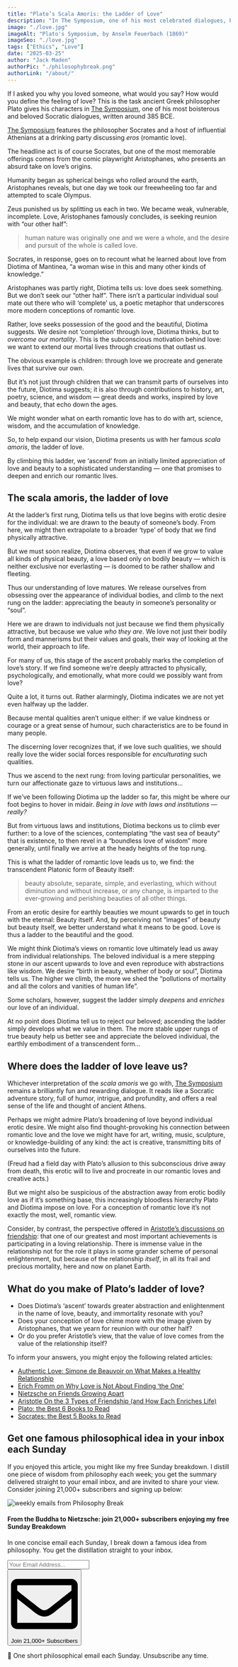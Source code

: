 ```yaml
---
title: "Plato’s Scala Amoris: the Ladder of Love"
description: "In The Symposium, one of his most celebrated dialogues, Plato suggests love is not seeking your other half; love is best characterized as a ladder to the beautiful and the good."
image: "./love.jpg"
imageAlt: "Plato's Symposium, by Anselm Feuerbach (1869)"
imageSeo: "./love.jpg"
tags: ["Ethics", "Love"]
date: "2025-03-25"
author: "Jack Maden"
authorPic: "./philosophybreak.png"
authorLink: "/about/"
---
```


<span class="big-letter">I</span>f I asked you why you loved someone, what would you say? How would you define the feeling of love? This is the task ancient Greek philosopher Plato gives his characters in <a target="_blank" rel="noopener noreferrer sponsored" href="https://amzn.to/41Rygmi">The Symposium</a>, one of his most boisterous and beloved Socratic dialogues, written around 385 BCE.

<a target="_blank" rel="noopener noreferrer sponsored" href="https://amzn.to/41Rygmi">The Symposium</a> features the philosopher Socrates and a host of influential Athenians at a drinking party discussing _eros_ (romantic love). 

The headline act is of course Socrates, but one of the most memorable offerings comes from the comic playwright Aristophanes, who presents an absurd take on love’s origins.

Humanity began as spherical beings who rolled around the earth, Aristophanes reveals, but one day we took our freewheeling too far and attempted to scale Olympus.

Zeus punished us by splitting us each in two. We became weak, vulnerable, incomplete. Love, Aristophanes famously concludes, is seeking reunion with “our other half”:

>human nature was originally one and we were a whole, and the desire and pursuit of the whole is called love.

Socrates, in response, goes on to recount what he learned about love from Diotima of Mantinea, “a woman wise in this and many other kinds of knowledge.”

Aristophanes was partly right, Diotima tells us: love does seek something. But we don’t seek our “other half”. There isn’t a particular individual soul mate out there who will ‘complete’ us, a poetic metaphor that underscores more modern conceptions of romantic love.

Rather, love seeks possession of the good and the beautiful, Diotima suggests. We desire not ‘completion’ through love, Diotima thinks, but to _overcome our mortality_. This is the subconscious motivation behind love: we want to extend our mortal lives through creations that outlast us.

The obvious example is children: through love we procreate and generate lives that survive our own.

But it’s not just through children that we can transmit parts of ourselves into the future, Diotima suggests; it is also through contributions to history, art, poetry, science, and wisdom — great deeds and works, inspired by love and beauty, that echo down the ages.

We might wonder what on earth romantic love has to do with art, science, wisdom, and the accumulation of knowledge.

So, to help expand our vision, Diotima presents us with her famous _scala amoris_, the ladder of love.

By climbing this ladder, we ‘ascend’ from an initially limited appreciation of love and beauty to a sophisticated understanding — one that promises to deepen and enrich our romantic lives.

## The scala amoris, the ladder of love

<span class="big-letter">A</span>t the ladder’s first rung, Diotima tells us that love begins with erotic desire for the individual: we are drawn to the beauty of someone’s body. From here, we might then extrapolate to a broader ‘type’ of body that we find physically attractive.

But we must soon realize, Diotima observes, that even if we grow to value all kinds of physical beauty, a love based only on bodily beauty — which is neither exclusive nor everlasting — is doomed to be rather shallow and fleeting.

Thus our understanding of love matures. We release ourselves from obsessing over the appearance of individual bodies, and climb to the next rung on the ladder: appreciating the beauty in someone’s personality or “soul”.

Here we are drawn to individuals not just because we find them physically attractive, but because we value _who they are_. We love not just their bodily form and mannerisms but their values and goals, their way of looking at the world, their approach to life.

For many of us, this stage of the ascent probably marks the completion of love’s story. If we find someone we’re deeply attracted to physically, psychologically, and emotionally, what more could we possibly want from love?

Quite a lot, it turns out. Rather alarmingly, Diotima indicates we are not yet even halfway up the ladder.

Because mental qualities aren’t unique either: if we value kindness or courage or a great sense of humour, such characteristics are to be found in many people.

The discerning lover recognizes that, if we love such qualities, we should really love the wider social forces responsible for _enculturating_ such qualities.

Thus we ascend to the next rung: from loving particular personalities, we turn our affectionate gaze to virtuous laws and institutions…

If we’ve been following Diotima up the ladder so far, this might be where our foot begins to hover in midair. _Being in love with laws and institutions — really?_

But from virtuous laws and institutions, Diotima beckons us to climb ever further: to a love of the sciences, contemplating “the vast sea of beauty” that is existence, to then revel in a “boundless love of wisdom” more generally, until finally we arrive at the heady heights of the top rung.

This is what the ladder of romantic love leads us to, we find: the transcendent Platonic form of Beauty itself:

>beauty absolute, separate, simple, and everlasting, which without diminution and without increase, or any change, is imparted to the ever-growing and perishing beauties of all other things.

From an erotic desire for earthly beauties we mount upwards to get in touch with the eternal: Beauty itself. And, by perceiving not “images” of beauty but beauty itself, we better understand what it means to be good. Love is thus a ladder to the beautiful and the good.

We might think Diotima’s views on romantic love ultimately lead us away from individual relationships. The beloved individual is a mere stepping stone in our ascent upwards to love and even reproduce with abstractions like wisdom. We desire “birth in beauty, whether of body or soul”, Diotima tells us. The higher we climb, the more we shed the “pollutions of mortality and all the colors and vanities of human life”.

Some scholars, however, suggest the ladder simply _deepens_ and _enriches_ our love of an individual.

At no point does Diotima tell us to reject our beloved; ascending the ladder simply develops what we value in them. The more stable upper rungs of true beauty help us better see and appreciate the beloved individual, the earthly embodiment of a transcendent form…

## Where does the ladder of love leave us?

<span class="big-letter">W</span>hichever interpretation of the _scala amoris_ we go with, <a target="_blank" rel="noopener noreferrer sponsored" href="https://amzn.to/41Rygmi">The Symposium</a> remains a brilliantly fun and rewarding dialogue. It reads like a Socratic adventure story, full of humor, intrigue, and profundity, and offers a real sense of the life and thought of ancient Athens.

Perhaps we might admire Plato’s broadening of love beyond individual erotic desire. We might also find thought-provoking his connection between romantic love and the love we might have for art, writing, music, sculpture, or knowledge-building of any kind: the act is creative, transmitting bits of ourselves into the future.

(Freud had a field day with Plato’s allusion to this subconscious drive away from death, this erotic will to live and procreate in our romantic loves and creative acts.)

But we might also be suspicious of the abstraction away from erotic bodily love as if it’s something base, this increasingly bloodless hierarchy Plato and Diotima impose on love. For a conception of romantic love it’s not exactly the most, well, romantic view.

Consider, by contrast, the perspective offered in [Aristotle’s discussions on friendship](/articles/aristotle-on-the-3-types-of-friendship-and-how-they-enrich-life/): that one of our greatest and most important achievements is participating in a loving relationship. There is immense value in the relationship not for the role it plays in some grander scheme of personal enlightenment, but because of the relationship _itself_, in all its frail and precious mortality, here and now on planet Earth.

## What do you make of Plato’s ladder of love?

- Does Diotima’s ‘ascent’ towards greater abstraction and enlightenment in the name of love, beauty, and immortality resonate with you?
- Does your conception of love chime more with the image given by Aristophanes, that we yearn for reunion with our other half?
- Or do you prefer Aristotle’s view, that the value of love comes from the value of the relationship itself?

To inform your answers, you might enjoy the following related articles:

- [Authentic Love: Simone de Beauvoir on What Makes a Healthy Relationship](/articles/authentic-love-simone-de-beauvoir-on-what-makes-a-healthy-relationship/)
- [Erich Fromm on Why Love is Not About Finding ‘the One’](/articles/erich-fromm-on-why-love-is-not-about-finding-the-one/)
- [Nietzsche on Friends Growing Apart](/articles/nietzsche-on-friends-growing-apart/)
- [Aristotle On the 3 Types of Friendship (and How Each Enriches Life)](/articles/aristotle-on-the-3-types-of-friendship-and-how-they-enrich-life/)
- [Plato: the Best 6 Books to Read](/reading-lists/plato/)
- [Socrates: the Best 5 Books to Read](/reading-lists/socrates/)

## Get one famous philosophical idea in your inbox each Sunday

<span class="big-letter">I</span>f you enjoyed this article, you might like my free Sunday breakdown. I distill one piece of wisdom from philosophy each week; you get the summary delivered straight to your email inbox, and are invited to share your view. Consider joining 21,000+ subscribers and signing up below:

<!--big subscribe-->
<div class="course-promo darkradial-background subscribe text-center">
    <img src="/static/6313d50bc32799a6c869239128784c7b/e7f7a/weekly-break.webp" alt="weekly emails from Philosophy Break">
    <h4>From the Buddha to Nietzsche: join 21,000+ subscribers enjoying my free Sunday Breakdown</h4>
    <p class="small-grey-font no-mar-bottom">In one concise email each Sunday, I break down a famous idea from philosophy. You get the distillation straight to your inbox.</p>
    <div class="small-pad-top">
        <form action="https://app.convertkit.com/forms/5812400/subscriptions" method="post" data-sv-form="5812400" data-uid="be0e52d3c0" data-format="inline" data-version="6" data-options="{&quot;settings&quot;:{&quot;after_subscribe&quot;:{&quot;action&quot;:&quot;message&quot;,&quot;success_message&quot;:&quot;Thank you, philosopher! Your welcome email will land in your inbox shortly.&quot;,&quot;redirect_url&quot;:&quot;/thank-you/&quot;},&quot;analytics&quot;:{&quot;google&quot;:null,&quot;fathom&quot;:null,&quot;facebook&quot;:null,&quot;segment&quot;:null,&quot;pinterest&quot;:null,&quot;sparkloop&quot;:null,&quot;googletagmanager&quot;:null},&quot;modal&quot;:{&quot;trigger&quot;:&quot;timer&quot;,&quot;scroll_percentage&quot;:null,&quot;timer&quot;:5,&quot;devices&quot;:&quot;all&quot;,&quot;show_once_every&quot;:15},&quot;powered_by&quot;:{&quot;show&quot;:false,&quot;url&quot;:&quot;https://convertkit.com/features/forms?utm_campaign=poweredby&amp;utm_content=form&amp;utm_medium=referral&amp;utm_source=dynamic&quot;},&quot;recaptcha&quot;:{&quot;enabled&quot;:false},&quot;return_visitor&quot;:{&quot;action&quot;:&quot;show&quot;,&quot;custom_content&quot;:&quot;&quot;},&quot;slide_in&quot;:{&quot;display_in&quot;:&quot;bottom_right&quot;,&quot;trigger&quot;:&quot;timer&quot;,&quot;scroll_percentage&quot;:null,&quot;timer&quot;:5,&quot;devices&quot;:&quot;all&quot;,&quot;show_once_every&quot;:15},&quot;sticky_bar&quot;:{&quot;display_in&quot;:&quot;top&quot;,&quot;trigger&quot;:&quot;timer&quot;,&quot;scroll_percentage&quot;:null,&quot;timer&quot;:5,&quot;devices&quot;:&quot;all&quot;,&quot;show_once_every&quot;:15}},&quot;version&quot;:&quot;6&quot;}" min-width="400 500 600 700 800">
        <div data-style="clean"><ul data-element="errors" data-group="alert"></ul><div data-element="fields" data-stacked="false">
            <div>
                <input name="email_address" aria-label="Your Email Address..." placeholder="Your Email Address..." required type="email" />
            </div>
            <button class="button primary" type="submit" data-element="submit"><div><div></div><div></div><div></div></div><span><svg xmlns="http://www.w3.org/2000/svg" viewBox="0 0 512 512"><path d="M464 64H48C21.49 64 0 85.49 0 112v288c0 26.51 21.49 48 48 48h416c26.51 0 48-21.49 48-48V112c0-26.51-21.49-48-48-48zm0 48v40.805c-22.422 18.259-58.168 46.651-134.587 106.49-16.841 13.247-50.201 45.072-73.413 44.701-23.208.375-56.579-31.459-73.413-44.701C106.18 199.465 70.425 171.067 48 152.805V112h416zM48 400V214.398c22.914 18.251 55.409 43.862 104.938 82.646 21.857 17.205 60.134 55.186 103.062 54.955 42.717.231 80.509-37.199 103.053-54.947 49.528-38.783 82.032-64.401 104.947-82.653V400H48z"/></svg>Join 21,000+ Subscribers</span></button>
            </div>
            </div>
        </form>
        <p class="tiny-mar-top no-mar-bottom review-font">💭 One short philosophical email each Sunday. Unsubscribe any time.</p>
    </div>
</div>
</div>